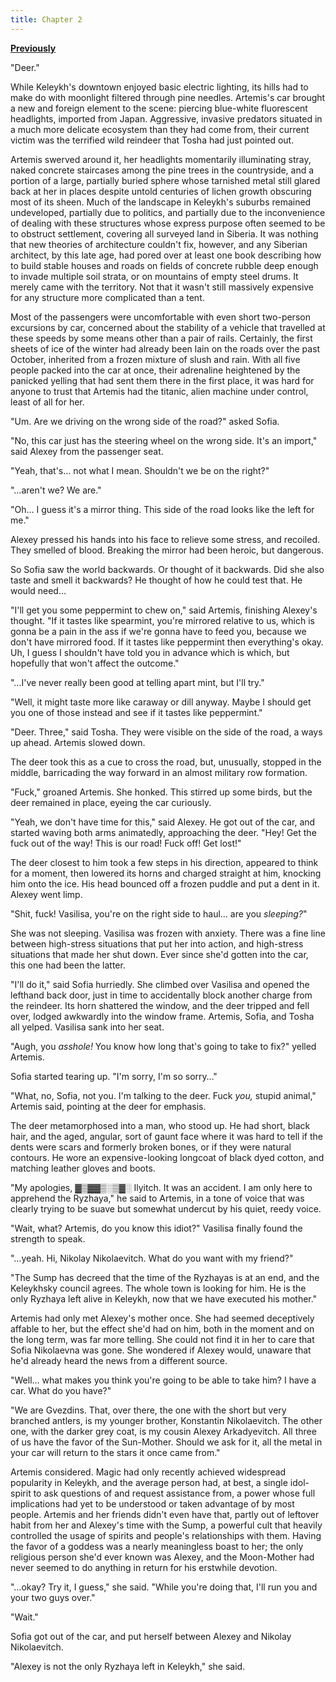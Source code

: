 ```yaml
---
title: Chapter 2
---
```


[**Previously**](ch-1.html)

"Deer."

While Keleykh's downtown enjoyed basic electric lighting, its hills had to make do with moonlight filtered through pine needles. Artemis's car brought a new and foreign element to the scene: piercing blue-white fluorescent headlights, imported from Japan. Aggressive, invasive predators situated in a much more delicate ecosystem than they had come from, their current victim was the terrified wild reindeer that Tosha had just pointed out.

Artemis swerved around it, her headlights momentarily illuminating stray, naked concrete staircases among the pine trees in the countryside, and a portion of a large, partially buried sphere whose tarnished metal still glared back at her in places despite untold centuries of lichen growth obscuring most of its sheen. Much of the landscape in Keleykh's suburbs remained undeveloped, partially due to politics, and partially due to the inconvenience of dealing with these structures whose express purpose often seemed to be to obstruct settlement, covering all surveyed land in Siberia. It was nothing that new theories of architecture couldn't fix, however, and any Siberian architect, by this late age, had pored over at least one book describing how to build stable houses and roads on fields of concrete rubble deep enough to invade multiple soil strata, or on mountains of empty steel drums. It merely came with the territory. Not that it wasn't still massively expensive for any structure more complicated than a tent.

Most of the passengers were uncomfortable with even short two-person excursions by car, concerned about the stability of a vehicle that travelled at these speeds by some means other than a pair of rails. Certainly, the first sheets of ice of the winter had already been lain on the roads over the past October, inherited from a frozen mixture of slush and rain. With all five people packed into the car at once, their adrenaline heightened by the panicked yelling that had sent them there in the first place, it was hard for anyone to trust that Artemis had the titanic, alien machine under control, least of all for her.

"Um. Are we driving on the wrong side of the road?" asked Sofia.

"No, this car just has the steering wheel on the wrong side. It's an import," said Alexey from the passenger seat.

"Yeah, that's… not what I mean. Shouldn't we be on the right?"

"…aren't we? We are."

"Oh… I guess it's a mirror thing. This side of the road looks like the left for me."

Alexey pressed his hands into his face to relieve some stress, and recoiled. They smelled of blood. Breaking the mirror had been heroic, but dangerous.

So Sofia saw the world backwards. Or thought of it backwards. Did she also taste and smell it backwards? He thought of how he could test that. He would need…

"I'll get you some peppermint to chew on," said Artemis, finishing Alexey's thought. "If it tastes like spearmint, you're mirrored relative to us, which is gonna be a pain in the ass if we're gonna have to feed you, because we don't have mirrored food. If it tastes like peppermint then everything's okay. Uh, I guess I shouldn't have told you in advance which is which, but hopefully that won't affect the outcome."

"…I've never really been good at telling apart mint, but I'll try."

"Well, it might taste more like caraway or dill anyway. Maybe I should get you one of those instead and see if it tastes like peppermint."

"Deer. Three," said Tosha. They were visible on the side of the road, a ways up ahead. Artemis slowed down.

The deer took this as a cue to cross the road, but, unusually, stopped in the middle, barricading the way forward in an almost military row formation.

"Fuck," groaned Artemis. She honked. This stirred up some birds, but the deer remained in place, eyeing the car curiously.

"Yeah, we don't have time for this," said Alexey. He got out of the car, and started waving both arms animatedly, approaching the deer. "Hey! Get the fuck out of the way! This is our road! Fuck off! Get lost!"

The deer closest to him took a few steps in his direction, appeared to think for a moment, then lowered its horns and charged straight at him, knocking him onto the ice. His head bounced off a frozen puddle and put a dent in it. Alexey went limp.

"Shit, fuck! Vasilisa, you're on the right side to haul… are you _sleeping?_"

She was not sleeping. Vasilisa was frozen with anxiety. There was a fine line between high-stress situations that put her into action, and high-stress situations that made her shut down. Ever since she'd gotten into the car, this one had been the latter.

"I'll do it," said Sofia hurriedly. She climbed over Vasilisa and opened the lefthand back door, just in time to accidentally block another charge from the reindeer. Its horn shattered the window, and the deer tripped and fell over, lodged awkwardly into the window frame. Artemis, Sofia, and Tosha all yelped. Vasilisa sank into her seat.

"Augh, you _asshole!_ You know how long that's going to take to fix?" yelled Artemis.

Sofia started tearing up. "I'm sorry, I'm so sorry…"

"What, no, Sofia, not you. I'm talking to the deer. Fuck _you,_ stupid animal," Artemis said, pointing at the deer for emphasis.

The deer metamorphosed into a man, who stood up. He had short, black hair, and the aged, angular, sort of gaunt face where it was hard to tell if the dents were scars and formerly broken bones, or if they were natural contours. He wore an expensive-looking longcoat of black dyed cotton, and matching leather gloves and boots.

"My apologies, ▓▒▓▓▒░▒▓░ Ilyitch. It was an accident. I am only here to apprehend the Ryzhaya," he said to Artemis, in a tone of voice that was clearly trying to be suave but somewhat undercut by his quiet, reedy voice.

"Wait, what? Artemis, do you know this idiot?" Vasilisa finally found the strength to speak.

"…yeah. Hi, Nikolay Nikolaevitch. What do you want with my friend?"

"The Sump has decreed that the time of the Ryzhayas is at an end, and the Keleykhsky council agrees. The whole town is looking for him. He is the only Ryzhaya left alive in Keleykh, now that we have executed his mother."

Artemis had only met Alexey's mother once. She had seemed deceptively affable to her, but the effect she'd had on him, both in the moment and on the long term, was far more telling. She could not find it in her to care that Sofia Nikolaevna was gone. She wondered if Alexey would, unaware that he'd already heard the news from a different source.

"Well… what makes you think you're going to be able to take him? I have a car. What do you have?"

"We are Gvezdins. That, over there, the one with the short but very branched antlers, is my younger brother, Konstantin Nikolaevitch. The other one, with the darker grey coat, is my cousin Alexey Arkadyevitch. All three of us have the favor of the Sun-Mother. Should we ask for it, all the metal in your car will return to the stars it once came from."

Artemis considered. Magic had only recently achieved widespread popularity in Keleykh, and the average person had, at best, a single idol-spirit to ask questions of and request assistance from, a power whose full implications had yet to be understood or taken advantage of by most people. Artemis and her friends didn't even have that, partly out of leftover habit from her and Alexey's time with the Sump, a powerful cult that heavily controlled the usage of spirits and people's relationships with them. Having the favor of a goddess was a nearly meaningless boast to her; the only religious person she'd ever known was Alexey, and the Moon-Mother had never seemed to do anything in return for his erstwhile devotion.

"…okay? Try it, I guess," she said. "While you're doing that, I'll run you and your two guys over."

"Wait."

Sofia got out of the car, and put herself between Alexey and Nikolay Nikolaevitch.

"Alexey is not the only Ryzhaya left in Keleykh," she said.
